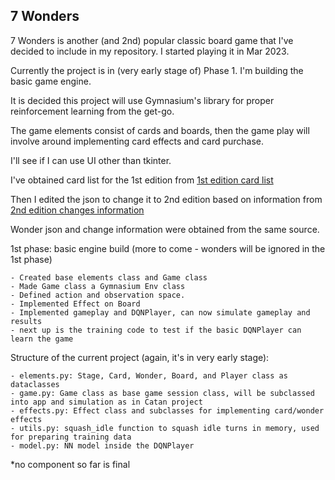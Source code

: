 ## 7 Wonders

7 Wonders is another (and 2nd) popular classic board game that I've decided to include in my repository. I started playing it in Mar 2023.

Currently the project is in (very early stage of) Phase 1. I'm building the basic game engine.

It is decided this project will use Gymnasium's library for proper reinforcement learning from the get-go.

The game elements consist of cards and boards, then the game play will involve around implementing card effects and card purchase. 

I'll see if I can use UI other than tkinter.

I've obtained card list for the 1st edition from 
[1st edition card list](https://github.com/joffrey-bion/seven-wonders/blob/main/sw-engine/src/main/resources/org/luxons/sevenwonders/engine/data/cards.json)

Then I edited the json to change it to 2nd edition based on information from 
[2nd edition changes information](https://boardgamegeek.com/thread/2491704/changes-old-edition-or-some-them)

Wonder json and change information were obtained from the same source.

1st phase: basic engine build (more to come - wonders will be ignored in the 1st phase)

    - Created base elements class and Game class
    - Made Game class a Gymnasium Env class
    - Defined action and observation space.
    - Implemented Effect on Board
    - Implemented gameplay and DQNPlayer, can now simulate gameplay and results
    - next up is the training code to test if the basic DQNPlayer can learn the game

Structure of the current project (again, it's in very early stage):

    - elements.py: Stage, Card, Wonder, Board, and Player class as dataclasses
    - game.py: Game class as base game session class, will be subclassed into app and simulation as in Catan project
    - effects.py: Effect class and subclasses for implementing card/wonder effects
    - utils.py: squash_idle function to squash idle turns in memory, used for preparing training data
    - model.py: NN model inside the DQNPlayer

*no component so far is final